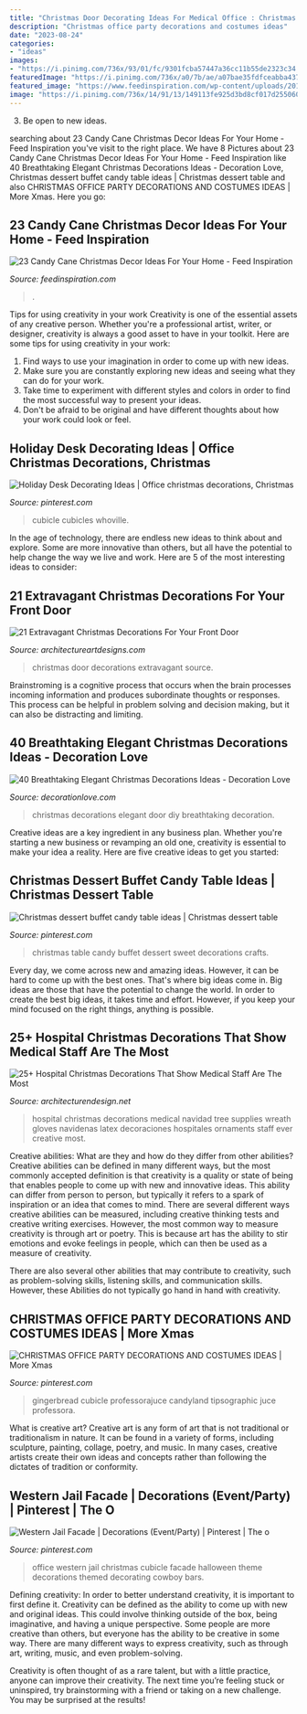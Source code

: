 ```yaml
---
title: "Christmas Door Decorating Ideas For Medical Office : Christmas Decorations Elegant Door Diy Breathtaking Decoration"
description: "Christmas office party decorations and costumes ideas"
date: "2023-08-24"
categories:
- "ideas"
images:
- "https://i.pinimg.com/736x/93/01/fc/9301fcba57447a36cc11b55de2323c34.jpg"
featuredImage: "https://i.pinimg.com/736x/a0/7b/ae/a07bae35fdfceabba4374daa095f7641.jpg"
featured_image: "https://www.feedinspiration.com/wp-content/uploads/2016/09/Candy-Cane-Christmas-Table-Decoration.jpg"
image: "https://i.pinimg.com/736x/14/91/13/149113fe925d3bd8cf017d255060c248.jpg"
---
```



3. Be open to new ideas.

	

		
searching about 23 Candy Cane Christmas Decor Ideas For Your Home - Feed Inspiration you've visit to the right place. We have 8 Pictures about 23 Candy Cane Christmas Decor Ideas For Your Home - Feed Inspiration like 40 Breathtaking Elegant Christmas Decorations Ideas - Decoration Love, Christmas dessert buffet candy table ideas | Christmas dessert table and also CHRISTMAS OFFICE PARTY DECORATIONS AND COSTUMES IDEAS | More Xmas. Here you go:
		
    
## 23 Candy Cane Christmas Decor Ideas For Your Home - Feed Inspiration

<img loading=lazy src="https://www.feedinspiration.com/wp-content/uploads/2016/09/Candy-Cane-Christmas-Table-Decoration.jpg" onerror="this.onerror=null;this.src='https://tse4.mm.bing.net/th?id=OIP.teSt7Elfwlq7_cS8gG85UwHaLg&amp;pid=15.1';" alt="23 Candy Cane Christmas Decor Ideas For Your Home - Feed Inspiration">

_Source: feedinspiration.com_

>. 

	

Tips for using creativity in your work
Creativity is one of the essential assets of any creative person. Whether you're a professional artist, writer, or designer, creativity is always a good asset to have in your toolkit. Here are some tips for using creativity in your work:
1. Find ways to use your imagination in order to come up with new ideas.
2. Make sure you are constantly exploring new ideas and seeing what they can do for your work.
3. Take time to experiment with different styles and colors in order to find the most successful way to present your ideas.
4. Don't be afraid to be original and have different thoughts about how your work could look or feel.

    
## Holiday Desk Decorating Ideas | Office Christmas Decorations, Christmas

<img loading=lazy src="https://i.pinimg.com/736x/93/01/fc/9301fcba57447a36cc11b55de2323c34.jpg" onerror="this.onerror=null;this.src='https://tse4.mm.bing.net/th?id=OIP.699ECGn9GvDc-5mCeEUxZgHaLG&amp;pid=15.1';" alt="Holiday Desk Decorating Ideas | Office christmas decorations, Christmas">

_Source: pinterest.com_

>cubicle cubicles whoville. 

	

In the age of technology, there are endless new ideas to think about and explore. Some are more innovative than others, but all have the potential to help change the way we live and work. Here are 5 of the most interesting ideas to consider: 

    
## 21 Extravagant Christmas Decorations For Your Front Door

<img loading=lazy src="http://www.architectureartdesigns.com/wp-content/uploads/2016/11/6-41.jpg" onerror="this.onerror=null;this.src='https://tse4.mm.bing.net/th?id=OIP.diSiDxS9NFbvGvW6Qqh8GAHaLI&amp;pid=15.1';" alt="21 Extravagant Christmas Decorations For Your Front Door">

_Source: architectureartdesigns.com_

>christmas door decorations extravagant source. 

	

Brainstroming is a cognitive process that occurs when the brain processes incoming information and produces subordinate thoughts or responses. This process can be helpful in problem solving and decision making, but it can also be distracting and limiting.

    
## 40 Breathtaking Elegant Christmas Decorations Ideas - Decoration Love

<img loading=lazy src="http://www.decorationlove.com/wp-content/uploads/2016/10/DIY-Snowman-Door.jpg" onerror="this.onerror=null;this.src='https://tse4.mm.bing.net/th?id=OIP.jKcq87fuXZcwCDLqUoHsegHaJ4&amp;pid=15.1';" alt="40 Breathtaking Elegant Christmas Decorations Ideas - Decoration Love">

_Source: decorationlove.com_

>christmas decorations elegant door diy breathtaking decoration. 

	

Creative ideas are a key ingredient in any business plan. Whether you're starting a new business or revamping an old one, creativity is essential to make your idea a reality. Here are five creative ideas to get you started: 

    
## Christmas Dessert Buffet Candy Table Ideas | Christmas Dessert Table

<img loading=lazy src="https://i.pinimg.com/736x/a0/7b/ae/a07bae35fdfceabba4374daa095f7641.jpg" onerror="this.onerror=null;this.src='https://tse3.mm.bing.net/th?id=OIP.8mfLW9oFS9nENPxZHxNcqgHaJ3&amp;pid=15.1';" alt="Christmas dessert buffet candy table ideas | Christmas dessert table">

_Source: pinterest.com_

>christmas table candy buffet dessert sweet decorations crafts. 

	

Every day, we come across new and amazing ideas. However, it can be hard to come up with the best ones. That's where big ideas come in. Big ideas are those that have the potential to change the world. In order to create the best big ideas, it takes time and effort. However, if you keep your mind focused on the right things, anything is possible.

    
## 25+ Hospital Christmas Decorations That Show Medical Staff Are The Most

<img loading=lazy src="http://cdn.architecturendesign.net/wp-content/uploads/2015/12/AD-Hospital-Christmas-Decorations-07.jpg" onerror="this.onerror=null;this.src='https://tse4.mm.bing.net/th?id=OIP.l292ZzRt0TStQJIv9eRecQHaJ6&amp;pid=15.1';" alt="25+ Hospital Christmas Decorations That Show Medical Staff Are The Most">

_Source: architecturendesign.net_

>hospital christmas decorations medical navidad tree supplies wreath gloves navidenas latex decoraciones hospitales ornaments staff ever creative most. 

	

Creative abilities: What are they and how do they differ from other abilities?
Creative abilities can be defined in many different ways, but the most commonly accepted definition is that creativity is a quality or state of being that enables people to come up with new and innovative ideas. This ability can differ from person to person, but typically it refers to a spark of inspiration or an idea that comes to mind.
There are several different ways creative abilities can be measured, including creative thinking tests and creative writing exercises. However, the most common way to measure creativity is through art or poetry. This is because art has the ability to stir emotions and evoke feelings in people, which can then be used as a measure of creativity.

There are also several other abilities that may contribute to creativity, such as problem-solving skills, listening skills, and communication skills. However, these Abilities do not typically go hand in hand with creativity.

    
## CHRISTMAS OFFICE PARTY DECORATIONS AND COSTUMES IDEAS | More Xmas

<img loading=lazy src="https://i.pinimg.com/736x/14/91/13/149113fe925d3bd8cf017d255060c248.jpg" onerror="this.onerror=null;this.src='https://tse3.mm.bing.net/th?id=OIP.j8NnwP3Lghy1gCL6jFPyGQHaJ4&amp;pid=15.1';" alt="CHRISTMAS OFFICE PARTY DECORATIONS AND COSTUMES IDEAS | More Xmas">

_Source: pinterest.com_

>gingerbread cubicle professorajuce candyland tipsographic juce professora. 

	

What is creative art?
Creative art is any form of art that is not traditional or traditionalism in nature. It can be found in a variety of forms, including sculpture, painting, collage, poetry, and music. In many cases, creative artists create their own ideas and concepts rather than following the dictates of tradition or conformity.

    
## Western Jail Facade | Decorations (Event/Party) | Pinterest | The O

<img loading=lazy src="https://s-media-cache-ak0.pinimg.com/736x/6a/8f/50/6a8f508673b99e1ac0b253f50fbcc2a6.jpg" onerror="this.onerror=null;this.src='https://tse3.mm.bing.net/th?id=OIP.CSQM5blyQCHecOGGILXFAgHaLK&amp;pid=15.1';" alt="Western Jail Facade | Decorations (Event/Party) | Pinterest | The o">

_Source: pinterest.com_

>office western jail christmas cubicle facade halloween theme decorations themed decorating cowboy bars. 

	

Defining creativity:
In order to better understand creativity, it is important to first define it. Creativity can be defined as the ability to come up with new and original ideas. This could involve thinking outside of the box, being imaginative, and having a unique perspective.
Some people are more creative than others, but everyone has the ability to be creative in some way. There are many different ways to express creativity, such as through art, writing, music, and even problem-solving.

Creativity is often thought of as a rare talent, but with a little practice, anyone can improve their creativity. The next time you’re feeling stuck or uninspired, try brainstorming with a friend or taking on a new challenge. You may be surprised at the results!

